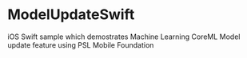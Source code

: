 #  ModelUpdateSwift
iOS Swift sample which demostrates Machine Learning CoreML Model update feature using PSL Mobile Foundation
